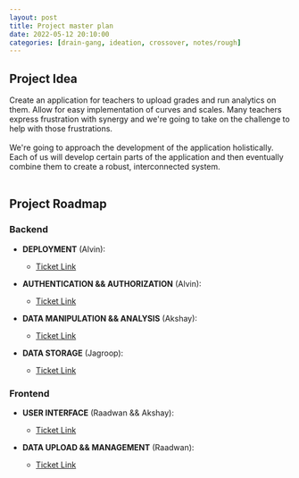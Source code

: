 ```yaml
---
layout: post
title: Project master plan
date: 2022-05-12 20:10:00
categories: [drain-gang, ideation, crossover, notes/rough]
---
```


## Project Idea
Create an application for teachers to upload grades and run analytics on them. Allow for easy implementation of curves and scales. Many teachers express frustration with synergy and we're going to take on the challenge to help with those frustrations. 
<br>
<br>
We're going to approach the development of the application holistically. Each of us will develop certain parts of the application and then eventually combine them to create a robust, interconnected system. 
<br>
<br>

## Project Roadmap

### Backend

- **DEPLOYMENT** (Alvin):

  - [Ticket Link](https://github.com/raad1masum/Drain-Gang/issues/13)

- **AUTHENTICATION && AUTHORIZATION** (Alvin):

  - [Ticket Link](https://github.com/raad1masum/Drain-Gang/issues/12)

- **DATA MANIPULATION && ANALYSIS** (Akshay):

  - [Ticket Link](https://github.com/raad1masum/Drain-Gang/issues/11)

- **DATA STORAGE** (Jagroop):

  - [Ticket Link](https://github.com/raad1masum/Drain-Gang/issues/10)

### Frontend

- **USER INTERFACE** (Raadwan && Akshay):

  - [Ticket Link](https://github.com/raad1masum/Drain-Gang/issues/9)

- **DATA UPLOAD && MANAGEMENT** (Raadwan):

  - [Ticket Link](https://github.com/raad1masum/Drain-Gang/issues/8)
